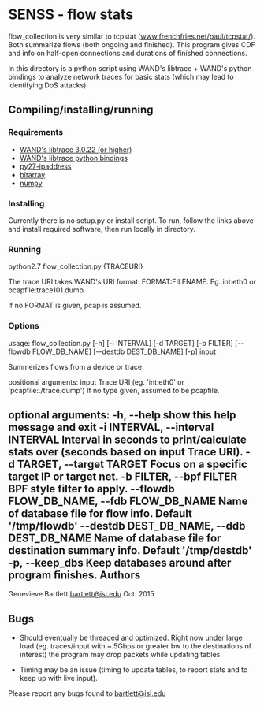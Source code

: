 SENSS - flow stats
======================

flow_collection is very similar to tcpstat (www.frenchfries.net/paul/tcpstat/).
Both summarize flows (both ongoing and finished). This program gives CDF and info on
half-open connections and durations of finished connections.

In this directory is a python script using WAND's libtrace + WAND's python
bindings to analyze network traces for basic stats (which may lead to
identifying DoS attacks).

Compiling/installing/running
----------------------------
### Requirements
- [WAND's libtrace 3.0.22 (or higher)](http://research.wand.net.nz/software/libtrace.php)
- [WAND's libtrace python bindings](https://www.cs.auckland.ac.nz/~nevil/python-libtrace-1.6.tgz)
- [py27-ipaddress](https://pypi.python.org/pypi/ipaddress)
- [bitarray](https://pypi.python.org/pypi/bitarray/0.8.1)
- [numpy](http://www.numpy.org/)

### Installing 

Currently there is no setup.py or install script. 
To run, follow the links above and install required software, then run locally in directory.

### Running

python2.7 flow_collection.py {TRACEURI}

The trace URI takes WAND's URI format: FORMAT:FILENAME. Eg. int:eth0 or pcapfile:trace101.dump.

If no FORMAT is given, pcap is assumed.

### Options

usage: flow_collection.py [-h] [-i INTERVAL] [-d TARGET] [-b FILTER]
                          [--flowdb FLOW_DB_NAME] [--destdb DEST_DB_NAME] [-p]
                          input

Summerizes flows from a device or trace.

positional arguments:
  input                 Trace URI (eg. 'int:eth0' or 'pcapfile:./trace.dump')
                        If no type given, assumed to be pcapfile.

optional arguments:
  -h, --help            show this help message and exit
  -i INTERVAL, --interval INTERVAL
                        Interval in seconds to print/calculate stats over
                        (seconds based on input Trace URI).
  -d TARGET, --target TARGET
                        Focus on a specific target IP or target net.
  -b FILTER, --bpf FILTER
                        BPF style filter to apply.
  --flowdb FLOW_DB_NAME, --fdb FLOW_DB_NAME
                        Name of database file for flow info. Default
                        '/tmp/flowdb'
  --destdb DEST_DB_NAME, --ddb DEST_DB_NAME
                        Name of database file for destination summary info.
                        Default '/tmp/destdb'
  -p, --keep_dbs        Keep databases around after program finishes.
Authors
----------------------
Genevieve Bartlett bartlett@isi.edu Oct. 2015

Bugs
----------------------------
- Should eventually be threaded and optimized. 
  Right now under large load (eg. traces/input with ~.5Gbps or greater bw to the destinations of interest) 
  the program may drop packets while updating tables. 

- Timing may be an issue (timing to update tables, to report stats and to keep up with live input). 
 
Please report any bugs found to bartlett@isi.edu

